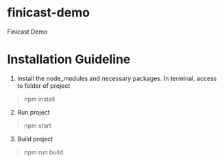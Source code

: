 # finicast-demo
Finicast Demo


# Installation Guideline
1. Install the node_modules and necessary packages. In terminal, access to folder of project
> npm install

2. Run project
> npm start

3. Build project
> npm run build
